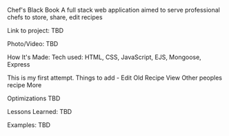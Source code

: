 Chef's Black Book
A full stack web application aimed to serve professional chefs to store, share, edit recipes

Link to project: TBD

Photo/Video: TBD

How It's Made:
Tech used: HTML, CSS, JavaScript, EJS, Mongoose, Express

This is my first attempt.
Things to add -
Edit Old Recipe
View Other peoples recipe
More

Optimizations
TBD

Lessons Learned:
TBD

Examples:
TBD
